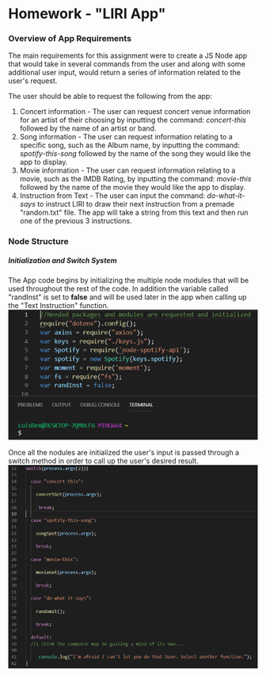 # Homework - "LIRI App"

### Overview of App Requirements

The main requirements for this assignment were to create a JS Node app that would take in several commands from the user and along with some additional user input, would return a series of information related to the user's request.

The user should be able to request the following from the app:

1. Concert information - The user can request concert venue information for an artist of their choosing by inputting the command: *concert-this* followed by the name of an artist or band.
1. Song information - The user can request information relating to a specific song, such as the Album name, by inputting the command: *spotify-this-song* followed by the name of the song they would like the app to display. 
1. Movie information - The user can request information relating to a movie, such as the IMDB Rating, by inputting the command: *movie-this* followed by the name of the movie they would like the app to display.
1. Instruction from Text - The user can input the command: *do-what-it-says* to instruct LIRI to draw their next instruction from a premade "random.txt" file. The app will take a string from this text and then run one of the previous 3 instructions. 

### Node Structure


##### Initialization and Switch System

The App code begins by initializing the multiple node modules that will be used throughout the rest of the code. In addition the variable called "randInst" is set to **false** and will be used later in the app when calling up the "Text Instruction" function.
![Initialized Modules](markupImages/InitialCode.PNG)

Once all the nodules are initialized the user's input is passed through a switch method in order to call up the user's desired result.
![Switch Method](markupImages/SwitchCommand.PNG)

